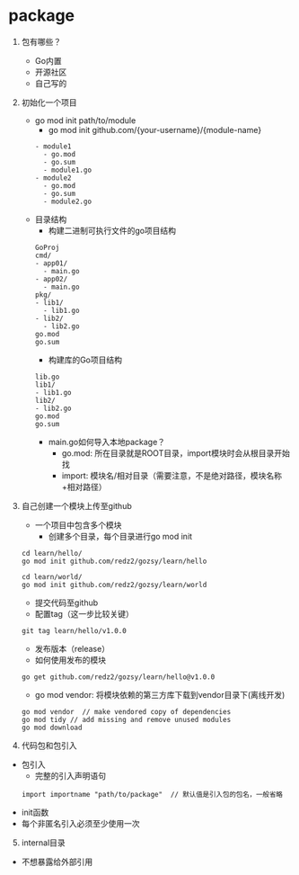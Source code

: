 # package
1. 包有哪些？
    * Go内置
    * 开源社区
    * 自己写的

2. 初始化一个项目
    * go mod init path/to/module
        * go mod init github.com/{your-username}/{module-name}
        ```
        - module1
          - go.mod
          - go.sum
          - module1.go
        - module2
          - go.mod
          - go.sum
          - module2.go
        ```
    * 目录结构
        * 构建二进制可执行文件的go项目结构
        ```
        GoProj
        cmd/
        - app01/
          - main.go
        - app02/
          - main.go
        pkg/
        - lib1/
          - lib1.go
        - lib2/
          - lib2.go
        go.mod
        go.sum
        ```
        * 构建库的Go项目结构
        ```
        lib.go
        lib1/
        - lib1.go
        lib2/
        - lib2.go
        go.mod
        go.sum
        ```
        * main.go如何导入本地package？
          * go.mod: 所在目录就是ROOT目录，import模块时会从根目录开始找
          * import: 模块名/相对目录（需要注意，不是绝对路径，模块名称+相对路径）

3. 自己创建一个模块上传至github
    * 一个项目中包含多个模块
      * 创建多个目录，每个目录进行go mod init
    ```
    cd learn/hello/
    go mod init github.com/redz2/gozsy/learn/hello

    cd learn/world/
    go mod init github.com/redz2/gozsy/learn/world
    ```
    * 提交代码至github
    * 配置tag（这一步比较关键）
    ```
    git tag learn/hello/v1.0.0
    ```
    * 发布版本（release）
    * 如何使用发布的模块
    ```
    go get github.com/redz2/gozsy/learn/hello@v1.0.0
    ```
    * go mod vendor: 将模块依赖的第三方库下载到vendor目录下(离线开发)
    ```
    go mod vendor  // make vendored copy of dependencies
    go mod tidy // add missing and remove unused modules
    go mod download
    ```

4. 代码包和包引入
  * 包引入
    * 完整的引入声明语句
    ```
    import importname "path/to/package"  // 默认值是引入包的包名，一般省略
    ```
  * init函数
  * 每个非匿名引入必须至少使用一次

5. internal目录
  * 不想暴露给外部引用